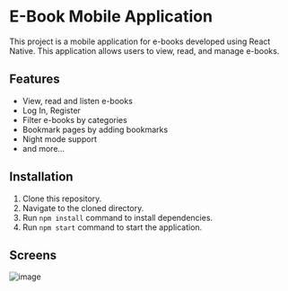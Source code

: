 

# E-Book Mobile Application

This project is a mobile application for e-books developed using React Native. This application allows users to view, read, and manage e-books.

## Features

- View, read and listen e-books
- Log In, Register
- Filter e-books by categories
- Bookmark pages by adding bookmarks
- Night mode support
- and more...

## Installation

1. Clone this repository.
2. Navigate to the cloned directory.
3. Run `npm install` command to install dependencies.
4. Run `npm start` command to start the application.


## Screens

![image](https://github.com/YusaOruc/ReadBook/assets/48025852/2c493312-915f-4e6b-8a43-cd00081f9661)






